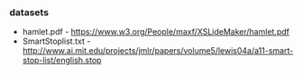### datasets
- hamlet.pdf - https://www.w3.org/People/maxf/XSLideMaker/hamlet.pdf
- SmartStoplist.txt - http://www.ai.mit.edu/projects/jmlr/papers/volume5/lewis04a/a11-smart-stop-list/english.stop 
